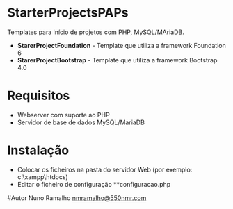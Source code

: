 # StarterProjectsPAPs
Templates para início de projetos com PHP, MySQL/MAriaDB.

* **StarerProjectFoundation** - Template que utiliza a framework Foundation 6
* **StarerProjectBootstrap** - Template que utiliza a framework Bootstrap 4.0

# Requisitos
* Webserver com suporte ao PHP
* Servidor de base de dados MySQL/MariaDB

# Instalação
* Colocar os ficheiros na pasta do servidor Web (por exemplo: c:\xampp\htdocs)
* Editar o ficheiro de configuração **configuracao.php

#Autor
Nuno Ramalho nmramalho@550nmr.com

